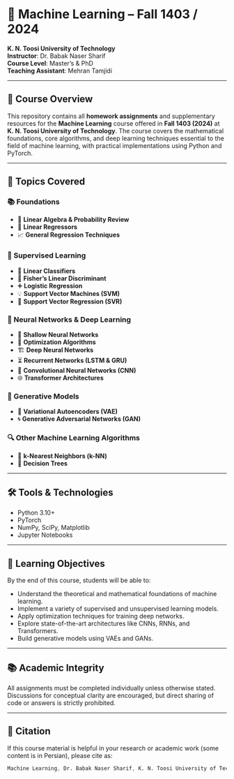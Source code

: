 # 🤖 Machine Learning – Fall 1403 / 2024  
**K. N. Toosi University of Technology**  
**Instructor**: Dr. Babak Naser Sharif  
**Course Level**: Master’s & PhD  
**Teaching Assistant**: Mehran Tamjidi  

---

## 📘 Course Overview  
This repository contains all **homework assignments** and supplementary resources for the **Machine Learning** course offered in **Fall 1403 (2024)** at **K. N. Toosi University of Technology**. The course covers the mathematical foundations, core algorithms, and deep learning techniques essential to the field of machine learning, with practical implementations using Python and PyTorch. 

---

## 🧠 Topics Covered  

### 📚 Foundations  
- 📐 **Linear Algebra & Probability Review**  
- 🔢 **Linear Regressors**  
- 📈 **General Regression Techniques**

### 🧪 Supervised Learning  
- 🧮 **Linear Classifiers**  
- 🧠 **Fisher’s Linear Discriminant**  
- ➕ **Logistic Regression**  
- 💡 **Support Vector Machines (SVM)**  
- 🔁 **Support Vector Regression (SVR)**

### 🧬 Neural Networks & Deep Learning  
- 🧱 **Shallow Neural Networks**  
- 🧲 **Optimization Algorithms**  
- 🏗️ **Deep Neural Networks**  
- ⏳ **Recurrent Networks (LSTM & GRU)**  
- 🧠 **Convolutional Neural Networks (CNN)**  
- 🌐 **Transformer Architectures**

### 🎨 Generative Models  
- 🌌 **Variational Autoencoders (VAE)**  
- 🌀 **Generative Adversarial Networks (GAN)**

### 🔍 Other Machine Learning Algorithms  
- 👣 **k-Nearest Neighbors (k-NN)**  
- 🌳 **Decision Trees**

---

## 🛠️ Tools & Technologies  
- Python 3.10+  
- PyTorch  
- NumPy, SciPy, Matplotlib  
- Jupyter Notebooks  

---

## 🎯 Learning Objectives  
By the end of this course, students will be able to:  
- Understand the theoretical and mathematical foundations of machine learning.  
- Implement a variety of supervised and unsupervised learning models.  
- Apply optimization techniques for training deep networks.  
- Explore state-of-the-art architectures like CNNs, RNNs, and Transformers.  
- Build generative models using VAEs and GANs.  

---

## 📚 Academic Integrity  
All assignments must be completed individually unless otherwise stated. Discussions for conceptual clarity are encouraged, but direct sharing of code or answers is strictly prohibited.  

---

## 🔖 Citation  
If this course material is helpful in your research or academic work (some content is in Persian), please cite as:  
```scss
Machine Learning, Dr. Babak Naser Sharif, K. N. Toosi University of Technology, Fall 1403 (2024).
